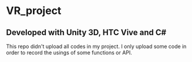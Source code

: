 # VR_project
Developed with Unity 3D, HTC Vive and C#
--------------------------------------------------------------------

This repo didn't upload all codes in my project.
I only upload some code in order to record the usings of some functions or API. 
